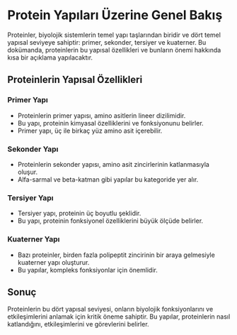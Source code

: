 # Protein Yapıları Üzerine Genel Bakış

Proteinler, biyolojik sistemlerin temel yapı taşlarından biridir ve dört temel yapısal seviyeye sahiptir: primer, sekonder, tersiyer ve kuaterner. Bu dokümanda, proteinlerin bu yapısal özellikleri ve bunların önemi hakkında kısa bir açıklama yapılacaktır.

## Proteinlerin Yapısal Özellikleri

### Primer Yapı
- Proteinlerin primer yapısı, amino asitlerin lineer dizilimidir.
- Bu yapı, proteinin kimyasal özelliklerini ve fonksiyonunu belirler.
- Primer yapı, üç ile birkaç yüz amino asit içerebilir.

### Sekonder Yapı
- Proteinlerin sekonder yapısı, amino asit zincirlerinin katlanmasıyla oluşur.
- Alfa-sarmal ve beta-katman gibi yapılar bu kategoride yer alır.

### Tersiyer Yapı
- Tersiyer yapı, proteinin üç boyutlu şeklidir.
- Bu yapı, proteinin fonksiyonel özelliklerini büyük ölçüde belirler.

### Kuaterner Yapı
- Bazı proteinler, birden fazla polipeptit zincirinin bir araya gelmesiyle kuaterner yapı oluşturur.
- Bu yapılar, kompleks fonksiyonlar için önemlidir.

## Sonuç

Proteinlerin bu dört yapısal seviyesi, onların biyolojik fonksiyonlarını ve etkileşimlerini anlamak için kritik öneme sahiptir. Bu yapılar, proteinlerin nasıl katlandığını, etkileşimlerini ve görevlerini belirler.

